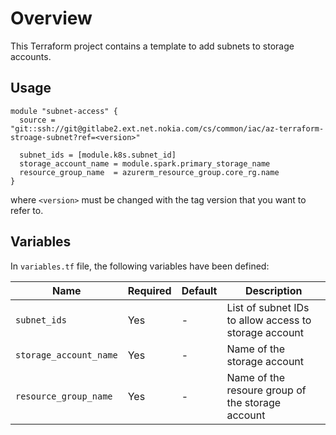 # Overview

This Terraform project contains a template to add subnets to storage accounts.

## Usage

```hcl-terraform
module "subnet-access" {
  source = "git::ssh://git@gitlabe2.ext.net.nokia.com/cs/common/iac/az-terraform-stroage-subnet?ref=<version>"

  subnet_ids = [module.k8s.subnet_id]
  storage_account_name = module.spark.primary_storage_name
  resource_group_name  = azurerm_resource_group.core_rg.name
}
```

where `<version>` must be changed with the tag version that you want to refer to.

## Variables

In `variables.tf` file, the following variables have been defined:

| Name | Required | Default | Description |
| ---- | -------- | ------- | ----------- |
| `subnet_ids` | Yes | - | List of subnet IDs to allow access to storage account |
| `storage_account_name` | Yes | - | Name of the storage account |
| `resource_group_name` | Yes | - | Name of the resoure group of the storage account |
